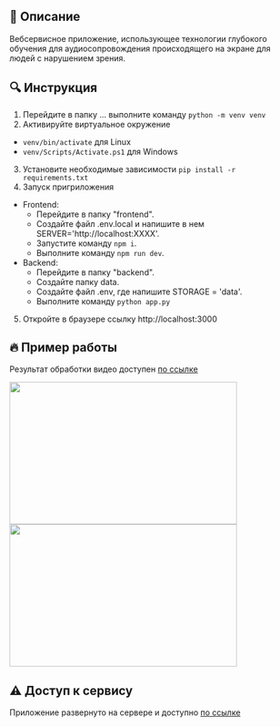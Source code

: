 ## :page_facing_up: Описание

Вебсервисное приложение, использующее технологии глубокого обучения для аудиосопровождения происходящего на экране для людей с нарушением зрения.

## :mag: Инструкция 

1. Перейдите в папку ... выполните команду ```python -m venv venv```
2. Активируйте виртуальное окружение 
  - ```venv/bin/activate``` для Linux
  - ```venv/Scripts/Activate.ps1``` для Windows
3. Установите необходимые зависимости ```pip install -r requirements.txt```
4. Запуск пригриложения
  - Frontend:
    - Перейдите в папку "frontend".
    - Создайте файл .env.local и напишите в нем SERVER='http://localhost:XXXX'.
    - Запустите команду ```npm i```.
    - Выполните команду ```npm run dev```.
  - Backend:
    - Перейдите в папку "backend".
    - Coздайте папку data.
    - Cоздайте файл .env, где напишите STORAGE = 'data'.
    - Выполните команду ```python app.py```
 5. Откройте в браузере ссылку http://localhost:3000
    
    
   

## :fire: Пример работы


Результат обработки видео доступен [по ссылке](https://drive.google.com/file/d/1JQw0YGfoBiBzh3acKkAG37WcGMzoM_9h/view?usp=share_link)

<img align=center src='https://user-images.githubusercontent.com/51875349/228593390-0360c9ac-0519-464b-b4d6-bdae9a33dd04.png' width=400 height=250><img>
<img align=center src='https://user-images.githubusercontent.com/51875349/228594170-8f82ba56-33ac-49ea-b1ab-74ae4824f8b4.png' width=400 height=250><img>

## :warning: Доступ к сервису

Приложение развернуто на сервере и доступно [по ссылке](http://91.185.84.134:3000) 
